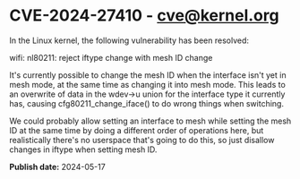 # CVE-2024-27410 - cve@kernel.org

In the Linux kernel, the following vulnerability has been resolved:

wifi: nl80211: reject iftype change with mesh ID change

It's currently possible to change the mesh ID when the
interface isn't yet in mesh mode, at the same time as
changing it into mesh mode. This leads to an overwrite
of data in the wdev->u union for the interface type it
currently has, causing cfg80211_change_iface() to do
wrong things when switching.

We could probably allow setting an interface to mesh
while setting the mesh ID at the same time by doing a
different order of operations here, but realistically
there's no userspace that's going to do this, so just
disallow changes in iftype when setting mesh ID.

**Publish date:** 2024-05-17
